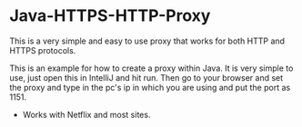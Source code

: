 # Java-HTTPS-HTTP-Proxy
This is a very simple and easy to use proxy that works for both HTTP and HTTPS protocols.


This is an example for how to create a proxy within Java. It is very simple to use, just open this in IntelliJ and hit run.
Then go to your browser and set the proxy and type in the pc's ip in which you are using and put the port as 1151.

- Works with Netflix and most sites.
